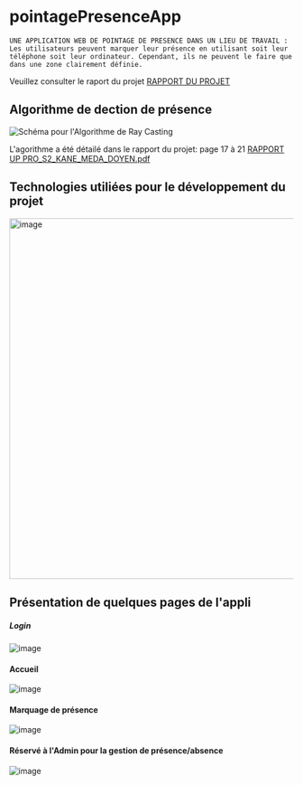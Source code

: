 # pointagePresenceApp
``UNE APPLICATION WEB DE POINTAGE DE PRESENCE DANS UN LIEU DE TRAVAIL :``
`Les utilisateurs peuvent marquer leur présence en utilisant soit leur téléphone soit leur ordinateur. Cependant, ils ne peuvent le faire que dans une zone clairement définie.`


Veuillez consulter le raport du projet 
[RAPPORT DU PROJET](https://github.com/degrize/ing2-uppro-pointagePresenceApp/files/14051322/UpPro2_ING2_FINAL.pdf)

## Algorithme de dection de présence
![Schéma pour l'Algorithme de Ray Casting](https://github.com/degrize/ing2-uppro-pointagePresenceApp/assets/61656189/ba57fbc3-0da2-42f2-b581-cc77243bba3a)

L'agorithme a été détailé dans le rapport du projet: page 17 à 21
[RAPPORT UP PRO_S2_KANE_MEDA_DOYEN.pdf](https://github.com/degrize/ing2-uppro-pointagePresenceApp/files/14051370/RAPPORT.UP.PRO_S2_KANE_MEDA_DOYEN.pdf)

## Technologies utiliées pour le développement du projet
<img width="638" alt="image" src="https://github.com/degrize/ing2-uppro-pointagePresenceApp/assets/61656189/820adcc5-fcf6-4103-8dc6-42eb3957497e">


## Présentation de quelques pages de l'appli
##### Login
![image](https://github.com/degrize/ing2-uppro-pointagePresenceApp/assets/61656189/9ffe0cbd-13f4-4885-87cf-cfaa4298646a)

#### Accueil
![image](https://github.com/degrize/ing2-uppro-pointagePresenceApp/assets/61656189/a5c63c0a-0140-464b-b9b0-818caf746b68)

#### Marquage de présence
![image](https://github.com/degrize/ing2-uppro-pointagePresenceApp/assets/61656189/c836e57c-411f-46ca-aa82-82722ffe0f8b)

#### Réservé à l'Admin pour la gestion de présence/absence
![image](https://github.com/degrize/ing2-uppro-pointagePresenceApp/assets/61656189/7b738dd2-7800-4732-9bf2-67d70b1726f1)

